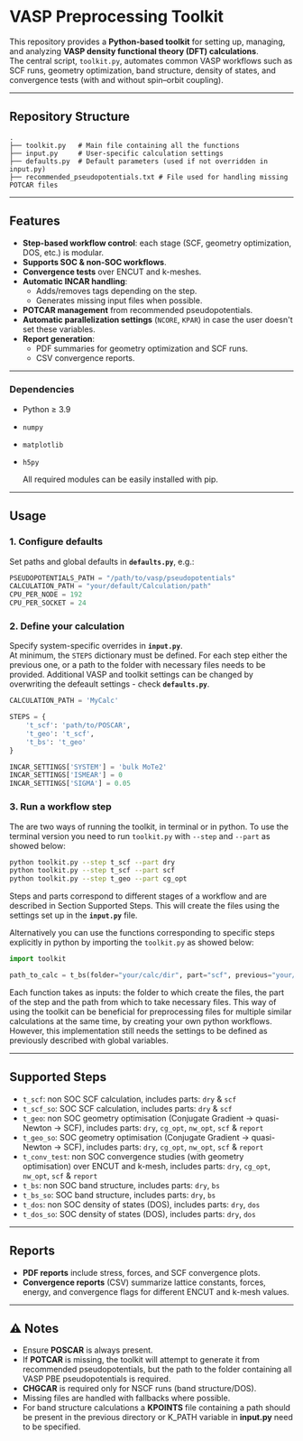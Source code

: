 # VASP Preprocessing Toolkit

This repository provides a **Python-based toolkit** for setting up, managing, and analyzing **VASP density functional theory (DFT) calculations**.  
The central script, `toolkit.py`, automates common VASP workflows such as SCF runs, geometry optimization, band structure, density of states, and convergence tests (with and without spin–orbit coupling).

---

## Repository Structure

```
.
├── toolkit.py   # Main file containing all the functions
├── input.py     # User-specific calculation settings
├── defaults.py  # Default parameters (used if not overridden in input.py)
├── recommended_pseudopotentials.txt # File used for handling missing POTCAR files
```

---

## Features

- **Step-based workflow control**: each stage (SCF, geometry optimization, DOS, etc.) is modular.  
- **Supports SOC & non-SOC workflows**.  
- **Convergence tests** over ENCUT and k-meshes.  
- **Automatic INCAR handling**:
  - Adds/removes tags depending on the step.  
  - Generates missing input files when possible.  
- **POTCAR management** from recommended pseudopotentials.  
- **Automatic parallelization settings** (`NCORE`, `KPAR`) in case the user doesn't set these variables.  
- **Report generation**:
  - PDF summaries for geometry optimization and SCF runs.  
  - CSV convergence reports.  

---

### Dependencies
- Python ≥ 3.9  
- `numpy`  
- `matplotlib`  
- `h5py`
  
  All required modules can be easily installed with pip.
---

## Usage

### 1. Configure defaults
Set paths and global defaults in **`defaults.py`**, e.g.:

```python
PSEUDOPOTENTIALS_PATH = "/path/to/vasp/pseudopotentials"
CALCULATION_PATH = "your/default/Calculation/path"
CPU_PER_NODE = 192
CPU_PER_SOCKET = 24
```

### 2. Define your calculation
Specify system-specific overrides in **`input.py`**.  
At minimum, the `STEPS` dictionary must be defined. For each step either the previous one, or a path to the folder with necessary files needs to be provided. Additional VASP and toolkit settings can be changed by overwriting the defeault settings - check **`defaults.py`**.

```python
CALCULATION_PATH = 'MyCalc'

STEPS = {
    't_scf': 'path/to/POSCAR',    
    't_geo': 't_scf',
    't_bs': 't_geo'
}

INCAR_SETTINGS['SYSTEM'] = 'bulk MoTe2'
INCAR_SETTINGS['ISMEAR'] = 0
INCAR_SETTINGS['SIGMA'] = 0.05
```

### 3. Run a workflow step
The are two ways of running the toolkit, in terminal or in python. 
To use the terminal version you need to run `toolkit.py` with `--step` and `--part` as showed below: 

```bash
python toolkit.py --step t_scf --part dry
python toolkit.py --step t_scf --part scf
python toolkit.py --step t_geo --part cg_opt
```
Steps and parts correspond to different stages of a workflow and are described in Section Supported Steps. This will create the files using the settings set up in the **`input.py`** file.

Alternatively you can use the functions corresponding to specific steps explicitly in python by importing the `toolkit.py` as showed below:

```python
import toolkit

path_to_calc = t_bs(folder="your/calc/dir", part="scf", previous="your/scf/folder") 
```
Each function takes as inputs: the folder to which create the files, the part of the step and the path from which to take necessary files. This way of using the toolkit can be beneficial for preprocessing files for multiple similar calculations at the same time, by creating your own python workflows. However, this implementation still needs the settings to be defined as previously described with global variables.

---

## Supported Steps
- `t_scf`: non SOC SCF calculation, includes parts: `dry` & `scf`
- `t_scf_so`:  SOC SCF calculation, includes parts: `dry` & `scf`  
- `t_geo`: non SOC geometry optimisation (Conjugate Gradient → quasi-Newton → SCF), includes parts: `dry`, `cg_opt`, `nw_opt`, `scf` & `report`
- `t_geo_so`: SOC geometry optimisation (Conjugate Gradient → quasi-Newton → SCF), includes parts: `dry`, `cg_opt`, `nw_opt`, `scf` & `report`
- `t_conv_test`: non SOC convergence studies (with geometry optimisation) over ENCUT and k-mesh, includes parts: `dry`, `cg_opt`, `nw_opt`, `scf` & `report`  
- `t_bs`: non SOC band structure, includes parts: `dry`, `bs`
- `t_bs_so`: SOC band structure, includes parts: `dry`, `bs`  
- `t_dos`: non SOC density of states (DOS), includes parts: `dry`, `dos`
- `t_dos_so`: SOC density of states (DOS), includes parts: `dry`, `dos`   
---

## Reports

- **PDF reports** include stress, forces, and SCF convergence plots.  
- **Convergence reports** (CSV) summarize lattice constants, forces, energy, and convergence flags for different ENCUT and k-mesh values.  

---

## ⚠️ Notes

- Ensure **POSCAR** is always present.  
- If **POTCAR** is missing, the toolkit will attempt to generate it from recommended pseudopotentials, but the path to the folder containing all VASP PBE pseudopotentials is required.  
- **CHGCAR** is required only for NSCF runs (band structure/DOS).  
- Missing files are handled with fallbacks where possible.
- For band structure calculations a **KPOINTS** file containing a path should be present in the previous directory or K_PATH variable in **input.py** need to be specified.
  
